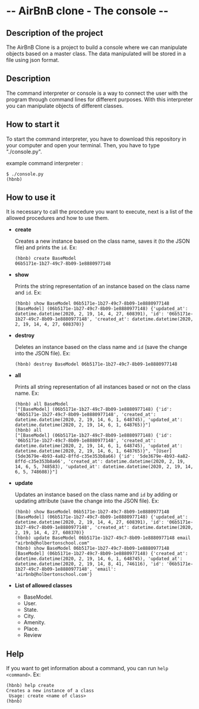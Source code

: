 # -- AirBnB clone - The console --

## Description of the project
The AirBnB Clone is a project to build a console where we can manipulate objects based on a master class. The data manipulated will be stored in a file using json format.

## Description
The command interpreter or console is a way to connect the user with the program through command lines for different purposes. With this interpreter you can manipulate objects of different classes.

## How to start it
To start the command interpreter, you have to download this repository in your computer and open your terminal. Then, you have to type "./console.py".

example command interpreter :

```
$ ./console.py
(hbnb)
```

## How to use it
It is necessary to call the procedure you want to execute, next is a list of the allowed procedures and how to use them.

-  **create**

	Creates a new instance based on the class name, saves it (to the JSON file) and prints the  `id`. Ex: 

	```
	(hbnb) create BaseModel
	06b5171e-1b27-49c7-8b09-1e8880977148
	```

- **show**

	Prints the string representation of an instance based on the class name and `id`. Ex:

	```
	(hbnb) show BaseModel 06b5171e-1b27-49c7-8b09-1e8880977148
	[BaseModel] (06b5171e-1b27-49c7-8b09-1e8880977148) {'updated_at': datetime.datetime(2020, 2, 19, 14, 4, 27, 608391), 'id': '06b5171e-1b27-49c7-8b09-1e8880977148', 'created_at': datetime.datetime(2020, 2, 19, 14, 4, 27, 608370)}
	```

- **destroy**

	Deletes an instance based on the class name and `id` (save the change into the JSON file). Ex: 

	```
	(hbnb) destroy BaseModel 06b5171e-1b27-49c7-8b09-1e8880977148
	```

- **all**

	Prints all string representation of all instances based or not on the class name. Ex:

	```
	(hbnb) all BaseModel
	["[BaseModel] (06b5171e-1b27-49c7-8b09-1e8880977148) {'id': '06b5171e-1b27-49c7-8b09-1e8880977148', 'created_at': datetime.datetime(2020, 2, 19, 14, 6, 1, 648745), 'updated_at': datetime.datetime(2020, 2, 19, 14, 6, 1, 648765)}"]
	(hbnb) all
	["[BaseModel] (06b5171e-1b27-49c7-8b09-1e8880977148) {'id': '06b5171e-1b27-49c7-8b09-1e8880977148', 'created_at': datetime.datetime(2020, 2, 19, 14, 6, 1, 648745), 'updated_at': datetime.datetime(2020, 2, 19, 14, 6, 1, 648765)}", "[User] (5de3679e-4b93-4a82-8ffd-c35e353b8a66) {'id': '5de3679e-4b93-4a82-8ffd-c35e353b8a66', 'created_at': datetime.datetime(2020, 2, 19, 14, 6, 5, 748583), 'updated_at': datetime.datetime(2020, 2, 19, 14, 6, 5, 748608)}"]
	```

- **update**

	Updates an instance based on the class name and `id` by adding or updating attribute (save the change into the JSON file). Ex:

	```
	(hbnb) show BaseModel 06b5171e-1b27-49c7-8b09-1e8880977148
	[BaseModel] (06b5171e-1b27-49c7-8b09-1e8880977148) {'updated_at': datetime.datetime(2020, 2, 19, 14, 4, 27, 608391), 'id': '06b5171e-1b27-49c7-8b09-1e8880977148', 'created_at': datetime.datetime(2020, 2, 19, 14, 4, 27, 608370)}
	(hbnb) update BaseModel 06b5171e-1b27-49c7-8b09-1e8880977148 email "airbnb@holbertonschool.com"
	(hbnb) show BaseModel 06b5171e-1b27-49c7-8b09-1e8880977148
	[BaseModel] (06b5171e-1b27-49c7-8b09-1e8880977148) {'created_at': datetime.datetime(2020, 2, 19, 14, 6, 1, 648745), 'updated_at': datetime.datetime(2020, 2, 19, 14, 8, 41, 746116), 'id': '06b5171e-1b27-49c7-8b09-1e8880977148', 'email': 'airbnb@holbertonschool.com'}
	```

- **List of allowed classes**

  - BaseModel.
  - User.
  - State.
  - City.
  - Amenity.
  - Place.
  - Review

## Help

If you want to get information about a command, you can run `help <command>`. Ex:

   ```
   (hbnb) help create
   Creates a new instance of a class
   	Usage: create <name of class>
   (hbnb)
   ```
